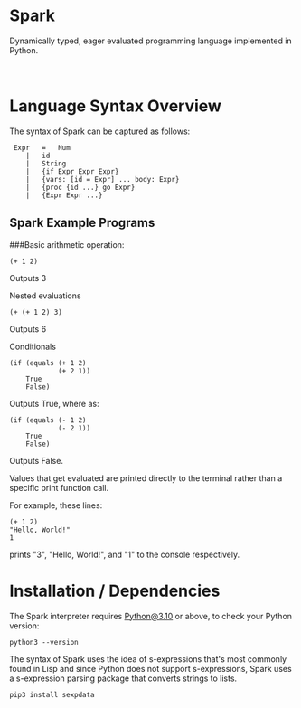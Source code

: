 # Spark
Dynamically typed, eager evaluated programming language implemented in Python.  <br /><br /><br />

# Language Syntax Overview
The syntax of Spark can be captured as follows:
```
 Expr	=	Num
 	|	id
 	|	String
 	|	{if Expr Expr Expr}
 	|	{vars: [id = Expr] ... body: Expr}
 	|	{proc {id ...} go Expr}
 	|	{Expr Expr ...}
```

## Spark Example Programs
###Basic arithmetic operation:
```
(+ 1 2)
```
Outputs 3

Nested evaluations
```
(+ (+ 1 2) 3)
```
Outputs 6

Conditionals
```
(if (equals (+ 1 2)
            (+ 2 1))
    True
    False)
```
Outputs True, where as:
```
(if (equals (- 1 2)
            (- 2 1))
    True
    False)
```
Outputs False.


Values that get evaluated are printed directly to the terminal rather than a specific print function call.

For example, these lines:
```
(+ 1 2)
"Hello, World!"
1
```
prints "3", "Hello, World!", and "1" to the console respectively.



# Installation / Dependencies
The Spark interpreter requires Python@3.10 or above, to check your Python version:
```
python3 --version
```

The syntax of Spark uses the idea of s-expressions that's most commonly found in Lisp and since Python does not support s-expressions, Spark uses a s-expression parsing package that converts strings to lists.
```
pip3 install sexpdata
```

